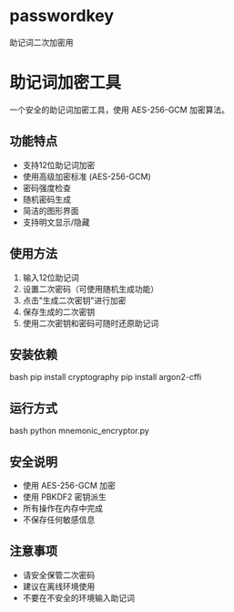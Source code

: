 # passwordkey
助记词二次加密用

# 助记词加密工具

一个安全的助记词加密工具，使用 AES-256-GCM 加密算法。

## 功能特点

- 支持12位助记词加密
- 使用高级加密标准 (AES-256-GCM)
- 密码强度检查
- 随机密码生成
- 简洁的图形界面
- 支持明文显示/隐藏

## 使用方法

1. 输入12位助记词
2. 设置二次密码（可使用随机生成功能）
3. 点击"生成二次密钥"进行加密
4. 保存生成的二次密钥
5. 使用二次密钥和密码可随时还原助记词

## 安装依赖
bash
pip install cryptography
pip install argon2-cffi

## 运行方式
bash
python mnemonic_encryptor.py

## 安全说明

- 使用 AES-256-GCM 加密
- 使用 PBKDF2 密钥派生
- 所有操作在内存中完成
- 不保存任何敏感信息

## 注意事项

- 请安全保管二次密码
- 建议在离线环境使用
- 不要在不安全的环境输入助记词


